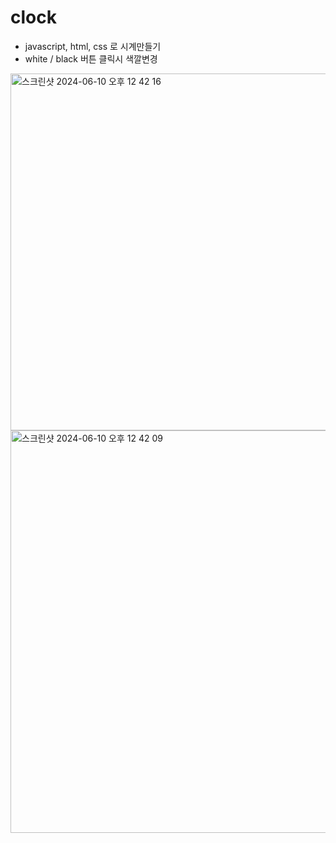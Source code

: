 # clock
- javascript, html, css 로 시계만들기
- white / black 버튼 클릭시 색깔변경
  
<img width="571" alt="스크린샷 2024-06-10 오후 12 42 16" src="https://github.com/freshsong/clock/assets/154946396/51dce4ff-4a8a-475d-98c2-c1380efe6de5">
<img width="644" alt="스크린샷 2024-06-10 오후 12 42 09" src="https://github.com/freshsong/clock/assets/154946396/66bddd46-8ac2-45b9-83eb-42e7144379a0">
